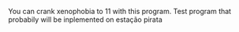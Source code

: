 You can crank xenophobia to 11 with this program. 
Test program that probabily will be inplemented on estação pirata

